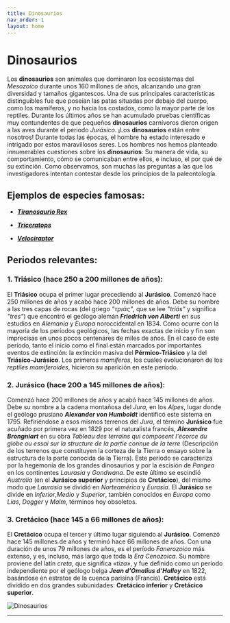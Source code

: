 ```yaml
---
title: Dinosaurios 
nav_order: 1
layout: home
---
```


# **Dinosaurios**

Los **dinosaurios** son animales que dominaron los ecosistemas del *Mesozoico* durante unos 160 millones de años, alcanzando una gran diversidad y tamaños gigantescos. Una de sus principales características distinguibles fue que poseían las patas situadas por debajo del cuerpo, como los mamíferos, y no hacia los costados, como la mayor parte de los reptiles. Durante los últimos años se han acumulado pruebas científicas muy contundentes de que pequeños **dinosaurios** carnívoros dieron origen a las aves durante el periodo *Jurásico*. ¡Los **dinosaurios** están entre nosotros! Durante todas las épocas, el hombre ha estado interesado e intrigado por estos maravillosos seres. Los hombres nos hemos planteado innumerables cuestiones sobre los **dinosaurios**: Su manera de vida, su comportamiento, cómo se comunicaban entre ellos, e incluso, el por qué de su extinción. Como observamos, son muchas las preguntas a las que los investigadores intentan contestar desde los principios de la paleontología.

## Ejemplos de especies famosas:


- **_[Tiranosaurio Rex](https://perperiv9.github.io/ivan_perperiv9.github.io/tiranosaurio.html)_**
  
- **_[Triceratops](https://perperiv9.github.io/ivan_perperiv9.github.io/triceratops.html)_**
  
- **_[Velociraptor](https://perperiv9.github.io/ivan_perperiv9.github.io/velociraptor.html)_**

## Periodos relevantes:

### 1. **Triásico** (hace 250 a 200 millones de años):
El **Triásico** ocupa el primer lugar precediendo al **Jurásico**. Comenzó hace 250 millones de años y acabó hace 200 millones de años. Debe su nombre a las tres capas de rocas (del griego *"τριάς"*, que se lee *"triás"* y significa *"tres"*) que encontró el geólogo alemán **_Friedrich von Alberti_** en sus estudios en *Alemania* y *Europa* noroccidental en 1834.
Como ocurre con la mayoría de los períodos geológicos, las fechas exactas de inicio y fin son imprecisas en unos pocos centenares de miles de años. En el caso de este período, tanto el inicio como el final están marcados por importantes eventos de extinción: la extinción masiva del **Pérmico-Triásico** y la del **Triásico-Jurásico**.
Los primeros *mamíferos*, los cuales evolucionaron de los *reptiles mamiferoides*, hicieron su aparición en este período.                                                                                                                                                                                     
 
### 2. **Jurásico** (hace 200 a 145 millones de años):
Comenzó hace 200 millones de años y acabó hace 145 millones de años.​ Debe su nombre a la cadena montañosa del *Jura*, en los *Alpes*, lugar donde el geólogo prusiano **_Alexander von Humboldt_** identificó este sistema en 1795. Refiriéndose a esos mismos terrenos del *Jura*, el término **Jurásico** fue acuñado por primera vez en 1829 por el naturalista francés, **_Alexandre Brongniart_** en su obra *Tableau des terrains qui composent l'écorce du globe ou essai sur la structure de la partie connue de la terre* (Descripción de los terrenos que constituyen la corteza de la Tierra o ensayo sobre la estructura de la parte conocida de la Tierra).
Este período se caracteriza por la hegemonía de los grandes dinosaurios y por la escisión de *Pangea* en los continentes *Laurasia* y *Gondwana*. De este último se escindió *Australia* (en el **Jurásico superior** y principios de **Cretácico**), del mismo modo que *Laurasia* se dividió en *Norteamérica* y *Eurasia*.
El **Jurásico** se divide en *Inferior*,*Medio* y *Superior*, también conocidos en *Europa* como *Lias*, *Dogger* y *Malm*, términos hoy obsoletos.

### 3. **Cretácico** (hace 145 a 66 millones de años):
El **Cretácico** ocupa el tercer y último lugar siguiendo al **Jurásico**. Comenzó hace 145 millones de años y terminó hace 66 millones de años.​ Con una duración de unos 79 millones de años, es el período *Fanerozoico* más extenso, y es, incluso, más largo que toda la *Era Cenozoica*. Su nombre proviene del latín *creta*, que significa *«tiza»*, y fue definido como un período independiente por el geólogo belga **_Jean d'Omalius d'Halloy_** en 1822, basándose en estratos de la cuenca parisina (Francia).
**Cretácico** está dividido en dos grandes subunidades: **Cretácico inferior** y **Cretácico superior**.



![Dinosaurios](https://www.dinosaur.org/wp-content/uploads/2024/08/illustration-featuring-a-variety-of-sauropodomorph-dinosaurs-in-a-lush-Jurassic-landscape-1024x574.png)


----
[Just the Docs]: https://just-the-docs.github.io/just-the-docs/
[GitHub Pages]: https://docs.github.com/en/pages
[README]: https://github.com/just-the-docs/just-the-docs-template/blob/main/README.md
[Jekyll]: https://jekyllrb.com
[GitHub Pages / Actions workflow]: https://github.blog/changelog/2022-07-27-github-pages-custom-github-actions-workflows-beta/
[use this template]: https://github.com/just-the-docs/just-the-docs-template/generate



